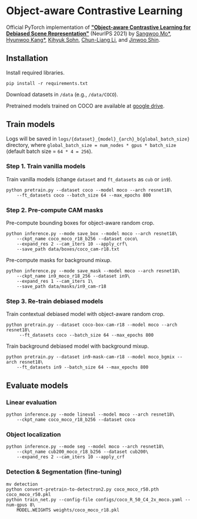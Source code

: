 # Object-aware Contrastive Learning

Official PyTorch implementation of
[**"Object-aware Contrastive Learning for Debiased Scene Representation"**](https://arxiv.org/abs/2108.00049) (NeurIPS 2021) by
[Sangwoo Mo*](https://sites.google.com/view/sangwoomo),
[Hyunwoo Kang*](https://github.com/hyunOO),
[Kihyuk Sohn](https://sites.google.com/site/kihyuksml),
[Chun-Liang Li](https://chunliangli.github.io/),
and [Jinwoo Shin](http://alinlab.kaist.ac.kr/shin.html).

## Installation

Install required libraries.
```
pip install -r requirements.txt
```
Download datasets in `/data` (e.g., `/data/COCO`).

Pretrained models trained on COCO are available at [google drive](https://drive.google.com/drive/folders/1ii-j0fPnAmy4LdecdgvwsD3o4DljOjl4?usp=sharing).

## Train models

Logs will be saved in `logs/{dataset}_{model}_{arch}_b{global_batch_size}` directory,
  where `global_batch_size = num_nodes * gpus * batch_size` (default batch size = `64 * 4 = 256`).

### Step 1. Train vanilla models

Train vanilla models (change `dataset` and `ft_datasets` as `cub` or `in9`).
```
python pretrain.py --dataset coco --model moco --arch resnet18\
    --ft_datasets coco --batch_size 64 --max_epochs 800
```

### Step 2. Pre-compute CAM masks
Pre-compute bounding boxes for object-aware random crop.
```
python inference.py --mode save_box --model moco --arch resnet18\
    --ckpt_name coco_moco_r18_b256 --dataset coco\
    --expand_res 2 --cam_iters 10 --apply_crf\
    --save_path data/boxes/coco_cam-r18.txt
```
Pre-compute masks for background mixup.
```
python inference.py --mode save_mask --model moco --arch resnet18\
    --ckpt_name in9_moco_r18_256 --dataset in9\
    --expand_res 1 --cam_iters 1\
    --save_path data/masks/in9_cam-r18
```

### Step 3. Re-train debiased models
Train contextual debiased model with object-aware random crop.
```
python pretrain.py --dataset coco-box-cam-r18 --model moco --arch resnet18\
     --ft_datasets coco --batch_size 64 --max_epochs 800
```
Train background debiased model with background mixup.
```
python pretrain.py --dataset in9-mask-cam-r18 --model moco_bgmix --arch resnet18\
    --ft_datasets in9 --batch_size 64 --max_epochs 800
```


## Evaluate models

### Linear evaluation
```
python inference.py --mode lineval --model moco --arch resnet18\
    --ckpt_name coco_moco_r18_b256 --dataset coco
```

### Object localization
```
python inference.py --mode seg --model moco --arch resnet18\
    --ckpt_name cub200_moco_r18_b256 --dataset cub200\
    --expand_res 2 --cam_iters 10 --apply_crf
```

### Detection & Segmentation (fine-tuning)
```
mv detection
python convert-pretrain-to-detectron2.py coco_moco_r50.pth coco_moco_r50.pkl
python train_net.py --config-file configs/coco_R_50_C4_2x_moco.yaml --num-gpus 8\
    MODEL.WEIGHTS weights/coco_moco_r18.pkl
```
